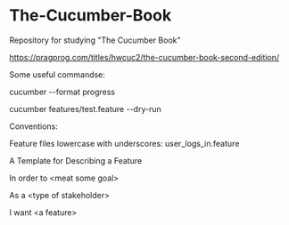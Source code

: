 # The-Cucumber-Book
Repository for studying "The Cucumber Book"

https://pragprog.com/titles/hwcuc2/the-cucumber-book-second-edition/

Some useful commandse:

cucumber --format progress

cucumber features/test.feature --dry-run

Conventions:

Feature files lowercase with underscores: user_logs_in.feature

A Template for Describing a Feature

In order to \<meat some goal\>

As a \<type of stakeholder\>

I want \<a feature\>
